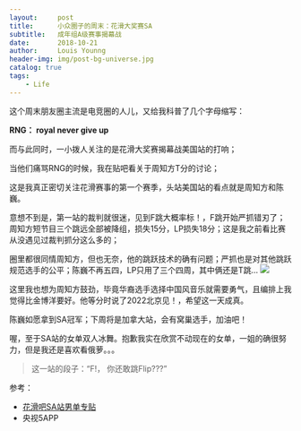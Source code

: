 ```yaml
---
layout:     post
title:      小众圈子的周末：花滑大奖赛SA
subtitle:   成年组A级赛事揭幕战
date:       2018-10-21
author:     Louis Younng
header-img: img/post-bg-universe.jpg
catalog: true
tags:
    - Life
---
```

这个周末朋友圈主流是电竞圈的人儿，又给我科普了几个字母缩写：

**RNG： royal never give up**

而与此同时，一小拨人关注的是花滑大奖赛揭幕战美国站的打响；

当他们痛骂RNG的时候，我在贴吧看关于周知方T分的讨论；

这是我真正密切关注花滑赛事的第一个赛季，头站美国站的看点就是周知方和陈巍。

意想不到是，第一站的裁判就很迷，见到F跳大概率标！，F跳开始严抓错刃了；周知方短节目三个跳远全部被降组，损失15分，LP损失18分；这是我之前看比赛从没遇见过裁判抓分这么多的；

圈里都很同情周知方，但也无奈，他的跳跃技术的确有问题；严抓也是对其他跳跃规范选手的公平；陈巍不再五四，LP只用了三个四周，其中俩还是T跳...
![](https://imgsa.baidu.com/forum/w%3D580/sign=c5e9f6e7c4ea15ce41eee00186013a25/f71fddc451da81cbff091baf5f66d01608243152.jpg)

这里我也想为周知方鼓劲，毕竟华裔选手选择中国风音乐就需要勇气，且编排上我觉得比金博洋要好。他等分时说了2022北京见！，希望这一天成真。

陈巍如愿拿到SA冠军；下周将是加拿大站，会有窝巢选手，加油吧！

喔，至于SA站的女单双人冰舞。抱歉我实在欣赏不动现在的女单，一姐的确很努力，但是我还是喜欢看俄萝。。。

> 这一站的段子：“F!， 你还敢跳Flip???”

参考：
- [花滑吧SA站男单专贴](https://tieba.baidu.com/p/5914833586?)
- 央视5APP